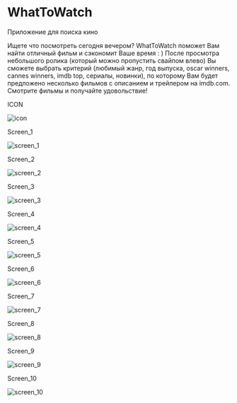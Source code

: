 # WhatToWatch

Приложение для поиска кино

Ищете что посмотреть сегодня вечером? WhatToWatch поможет Вам найти отличный фильм и сэкономит Ваше время : ) После просмотра небольшого ролика (который можно пропустить свайпом влево) Вы сможете выбрать критерий (любимый жанр, год выпуска, oscar winners, cannes winners, imdb top, сериалы, новинки), по которому Вам будет предложено несколько фильмов с описанием и трейлером на imdb.com. Смотрите фильмы и получайте удовольствие!

ICON

![icon](https://github.com/blackcanary23/screens/blob/master/ic_wtw-playstore.png)   



Screen_1

![screen_1](https://github.com/blackcanary23/screens/blob/master/1.jpg)

Screen_2

![screen_2](https://github.com/blackcanary23/screens/blob/master/2.jpg)

Screen_3

![screen_3](https://github.com/blackcanary23/screens/blob/master/3.jpg)

Screen_4

![screen_4](https://github.com/blackcanary23/screens/blob/master/9.jpg)

Screen_5

![screen_5](https://github.com/blackcanary23/screens/blob/master/4.jpg)

Screen_6

![screen_6](https://github.com/blackcanary23/screens/blob/master/8.jpg)

Screen_7

![screen_7](https://github.com/blackcanary23/screens/blob/master/6.jpg)

Screen_8

![screen_8](https://github.com/blackcanary23/screens/blob/master/7.jpg)

Screen_9

![screen_9](https://github.com/blackcanary23/screens/blob/master/20200716_195057.jpg)

Screen_10

![screen_10](https://github.com/blackcanary23/screens/blob/master/20200716_195127.jpg)



